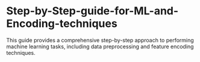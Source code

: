# Step-by-Step-guide-for-ML-and-Encoding-techniques
This guide provides a comprehensive step-by-step approach to performing machine learning tasks, including data preprocessing and feature encoding techniques. 
